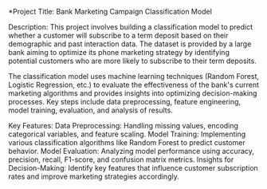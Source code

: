 *Project Title: Bank Marketing Campaign Classification Model

Description:
This project involves building a classification model to predict whether a customer will subscribe to a term deposit based on their demographic and past interaction data. The dataset is provided by a large bank aiming to optimize its phone marketing strategy by identifying potential customers who are more likely to subscribe to their term deposits.

The classification model uses machine learning techniques (Random Forest, Logistic Regression, etc.) to evaluate the effectiveness of the bank's current marketing algorithms and provides insights into optimizing decision-making processes. Key steps include data preprocessing, feature engineering, model training, evaluation, and analysis of results.

Key Features:
Data Preprocessing: Handling missing values, encoding categorical variables, and feature scaling.
Model Training: Implementing various classification algorithms like Random Forest to predict customer behavior.
Model Evaluation: Analyzing model performance using accuracy, precision, recall, F1-score, and confusion matrix metrics.
Insights for Decision-Making: Identify key features that influence customer subscription rates and improve marketing strategies accordingly.
